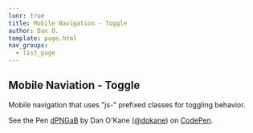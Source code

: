 ```yaml
---
lunr: true
title: Mobile Navigation - Toggle
author: Dan O.
template: page.html
nav_groups:
  - list_page
---
```



Mobile Naviation - Toggle
-------------------------

Mobile navigation that uses "js-" prefixed classes for toggling behavior.

<p data-height="268" data-theme-id="0" data-slug-hash="dPNGaB" data-default-tab="result" data-user="dokane" class='codepen'>See the Pen <a href='http://codepen.io/dokane/pen/dPNGaB/'>dPNGaB</a> by Dan O'Kane (<a href='http://codepen.io/dokane'>@dokane</a>) on <a href='http://codepen.io'>CodePen</a>.</p>
<script async src="//assets.codepen.io/assets/embed/ei.js"></script>